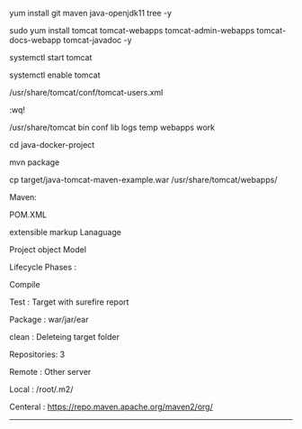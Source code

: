 yum install git maven java-openjdk11 tree -y

sudo yum install tomcat tomcat-webapps tomcat-admin-webapps tomcat-docs-webapp tomcat-javadoc -y

systemctl start tomcat

systemctl enable tomcat

/usr/share/tomcat/conf/tomcat-users.xml

<role rolename="manager-gui"/>
<user username="admin" password="admin" roles="manager-gui"/>

:wq!


/usr/share/tomcat
bin  conf  lib  logs  temp  webapps  work

cd java-docker-project

mvn package

cp target/java-tomcat-maven-example.war /usr/share/tomcat/webapps/


Maven:

POM.XML   

extensible markup Lanaguage

Project object Model 

Lifecycle Phases :

Compile

Test : Target with surefire report

Package : war/jar/ear


clean : Deleteing target folder

Repositories: 3 

Remote : Other server

Local : /root/.m2/

Centeral : https://repo.maven.apache.org/maven2/org/

--------------------------------------
